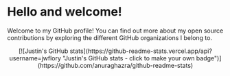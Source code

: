 # Hello and welcome!

Welcome to my GitHub profile!
You can find out more about my open source contributions by exploring the different GitHub organizations I belong to.

<p align="center">
[![Justin's GitHub stats](https://github-readme-stats.vercel.app/api?username=jwflory "Justin's GitHub stats - click to make your own badge")](https://github.com/anuraghazra/github-readme-stats)
</p>
